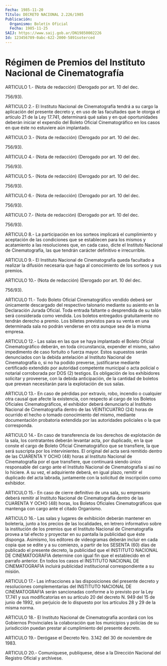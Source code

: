 ```yaml
---
Fecha: 1985-11-20
Título: DECRETO NACIONAL 2.226/1985
Publicación:
  Organismo: Boletín Oficial
  Fecha: 1985-11-25
SAIJ: https://www.saij.gob.ar/DN19850002226
Id: 123456789-0abc-622-2000-5891soterced
---
```

# Régimen de Premios del Instituto Nacional de Cinematografía

<a id="1"></a>
ARTICULO  1.-  (Nota  de redacción) (Derogado por art. 10 del dec.

756/93).

<a id="2"></a>
ARTICULO  2.-  El  Instituto Nacional de Cinematografía tendrá a su cargo  la  aplicación  del  presente  decreto  y,  en  uso  de  las facultades  que  le  otorga  el  artículo  21  de  la  Ley  17.741, determinará qué  salas  y  en  qué oportunidades deberán iniciar el expendio del Boleto Oficial Cinematográfico  en  los  casos  en que éste no estuviere aún implantado.

<a id="3"></a>
ARTICULO  3.-  (Nota  de redacción) (Derogado por art. 10 del dec.

756/93).

<a id="4"></a>
ARTICULO  4.-  (Nota  de redacción) (Derogado por art. 10 del dec.

756/93).

<a id="5"></a>
ARTICULO  5.-  (Nota  de redacción) (Derogado por art. 10 del dec.

756/93).

<a id="6"></a>
ARTICULO  6.-  (Nota  de redacción) (Derogado por art. 10 del dec.

756/93).

<a id="7"></a>
ARTICULO  7.-  (Nota  de redacción) (Derogado por art. 10 del dec.

756/93).

<a id="8"></a>
ARTICULO    8.-  La  participación  en  los  sorteos  implicará  el cumplimiento  y  aceptación  de  las  condiciones que se establecen para  los  mismos  y acatamiento a las resoluciones  que,  en  cada caso,  dicte  el Instituto  Nacional  de  Cinematografía,  las  que tendrán carácter definitivo e irrecurrible.

<a id="9"></a>
ARTICULO    9.-  El  Instituto  Nacional  de  Cinematografía  queda facultado a realizar la difusión necesaria que haga al conocimiento de los sorteos y sus premios.

<a id="10"></a>
ARTICULO  10.-  (Nota de redacción) (Derogado por art. 10 del dec.

756/93).

<a id="11"></a>
ARTICULO  11.-  Todo  Boleto Oficial Cinematográfico vendido deberá ser únicamente descargado  del  respectivo  talonario  mediante  su asiento  en  la Declaración Jurada Oficial. Toda entrada faltante o desprendida de  su talón será considerada como vendida. Los boletos entregados  gratuitamente    no  tendrán  derecho  a  premio.  Los billetes previstos para su  venta  en  una  determinada sala no podrán venderse en otra aunque sea de la misma empresa.

<a id="12"></a>
ARTICULO  12.-  Las  salas  en las que se haya implantado el Boleto Oficial Cinematográfico deberán,  en  toda  circunstancia, expender el mismo, salvo impedimento de caso fortuito  o fuerza mayor. Estos supuestos serán denunciados con la debida antelación  al  Instituto Nacional de Cinematografía o, si no ha podido preverse, justificarse    mediante    certificado   extendido  por  autoridad competente  municipal  o acta policial o notarial  corroborada  por DOS (2) testigos.  Es obligación de los exhibidores  solicitar  y  proveerse,  con  la debida   anticipación,  de  la  cantidad  de  boletos  que  prevean necesitarán para la explotación de sus salas.

<a id="13"></a>
ARTICULO  13.-  En  caso de pérdidas por extravío, robo, incendio o cualquier otra causal  que  afecte  la  existencia, con respecto al cargo  de  los  Boletos  Oficiales Cinematográficos,  el  exhibidor deberá denunciarlo al Instituto  Nacional  de Cinematografía dentro de  las  VEINTICUATRO  (24)  horas de ocurrido el  hecho  o  tomado conocimiento   del  mismo,  mediante    documentación    probatoria extendida por las  autoridades  policiales  o  la  que corresponda.

<a id="14"></a>
ARTICULO   14.-  En  caso  de  transferencia  de  los  derechos  de explotación  de  la  sala,  los contratantes deberán levantar acta, por  duplicado,  en  la  que conste  el  cargo  de  Boleto  Oficial Cinematográfico que se transfiere,  la  que  será suscripta por los intervinientes. El original del acta será remitido  dentro  de  las CUARENTA  Y OCHO (48) horas al Instituto Nacional de Cinematografía por el que  transfiere, que continuará siendo único responsable del cargo ante el  Instituto  Nacional  de  Cinematografía si así no lo hiciere. A su vez, el adquiriente deberá,  en  igual plazo, remitir el  duplicado  del  acta  labrada, juntamente con la  solicitud  de inscripción como exhibidor.

<a id="15"></a>
ARTICULO  15.-  En  caso  de  cierre  definitivo  de  una  sala, su empresario  deberá  remitir al Instituto Nacional de Cinematografía dentro de las CUARENTA  Y  OCHO  (48)  horas, los Boletos Oficiales Cinematográficos que mantenga con cargo  ante  el citado Organismo.

<a id="16"></a>
ARTICULO  16.-  Las salas y lugares de exhibición deberán mantener en boletería, junto  a  los  precios de las localidades, en letrero informativo sobre la institución  de  los  premios que el Instituto Nacional de Cinematografía provea a tal efecto  y  proyectar  en su pantalla la publicidad que éste disponga.  Asimismo,  los  editores  de  videogramas  deberán  incluir en cada copia  que  se edite y a su comienzo, a partir de los SESENTA  (60) días  de publicado  el  presente  decreto,  la  publicidad  que  el INSTITUTO  NACIONAL  DE  CINEMATOGRAFIA determine con igual fin que el  establecido en el parrafo  anterior.  En  todos  los  casos  el INSTITUTO    NACIONAL    DE    CINEMATOGRAFIA  incluirá  publicidad institucional correspondiente a su misión.

<a id="17"></a>
ARTICULO  17.-  Las  infracciones a las disposiciones del presente decreto y resoluciones  complementarias  del  INSTITUTO NACIONAL DE CINEMATOGRAFIA serán sancionadas conforme a lo  previsto por la Ley 17.741 y sus modificatorias en su artículo 20 del  decreto  N.  949 del  15  de  junio  de  1992, sin perjuicio de lo dispuesto por los artículos 28 y 29 de la misma norma.

<a id="18"></a>
ARTICULO  18.- El Instituto Nacional de Cinematografía acordará con los Gobiernos  Provinciales  la  colaboración  que los municipios y policías  de  su  jurisdicción  puedan prestar al cumplimiento  del presente decreto.

<a id="19"></a>
ARTICULO  19.-  Derógase  el Decreto Nro. 3.142 del 30 de noviembre de 1983.

<a id="20"></a>
ARTICULO    20.-  Comuníquese,  publíquese,  dése  a  la  Dirección Nacional del Registro Oficial y archívese.